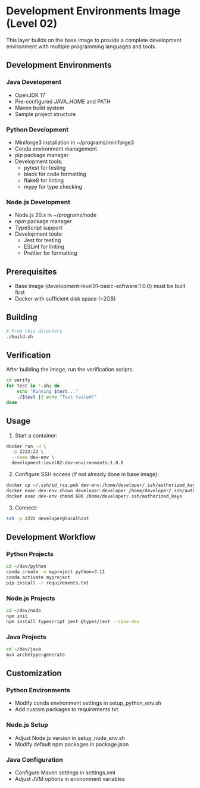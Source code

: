 # Development Environments Image (Level 02)

This layer builds on the base image to provide a complete development environment with multiple programming languages and tools.

## Development Environments

### Java Development
- OpenJDK 17
- Pre-configured JAVA_HOME and PATH
- Maven build system
- Sample project structure

### Python Development
- Miniforge3 installation in ~/programs/miniforge3
- Conda environment management
- pip package manager
- Development tools:
  - pytest for testing
  - black for code formatting
  - flake8 for linting
  - mypy for type checking

### Node.js Development
- Node.js 20.x in ~/programs/node
- npm package manager
- TypeScript support
- Development tools:
  - Jest for testing
  - ESLint for linting
  - Prettier for formatting

## Prerequisites

- Base image (development-level01-basic-software:1.0.0) must be built first
- Docker with sufficient disk space (~2GB)

## Building

```bash
# From this directory
./build.sh
```

## Verification
After building the image, run the verification scripts:
```bash
cd verify
for test in *.sh; do
    echo "Running $test..."
    ./$test || echo "Test failed!"
done
```

## Usage

1. Start a container:
```bash
docker run -d \
  -p 2222:22 \
  --name dev-env \
  development-level02-dev-environments:1.0.0
```

2. Configure SSH access (if not already done in base image):
```bash
docker cp ~/.ssh/id_rsa.pub dev-env:/home/developer/.ssh/authorized_keys
docker exec dev-env chown developer:developer /home/developer/.ssh/authorized_keys
docker exec dev-env chmod 600 /home/developer/.ssh/authorized_keys
```

3. Connect:
```bash
ssh -p 2222 developer@localhost
```

## Development Workflow

### Python Projects
```bash
cd ~/dev/python
conda create -n myproject python=3.11
conda activate myproject
pip install -r requirements.txt
```

### Node.js Projects
```bash
cd ~/dev/node
npm init
npm install typescript jest @types/jest --save-dev
```

### Java Projects
```bash
cd ~/dev/java
mvn archetype:generate
```

## Customization

### Python Environments
- Modify conda environment settings in setup_python_env.sh
- Add custom packages to requirements.txt

### Node.js Setup
- Adjust Node.js version in setup_node_env.sh
- Modify default npm packages in package.json

### Java Configuration
- Configure Maven settings in settings.xml
- Adjust JVM options in environment variables
